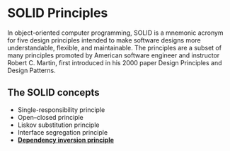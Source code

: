 # SOLID Principles
In object-oriented computer programming, SOLID is a mnemonic acronym for 
five design principles intended to make software designs more understandable, 
flexible, and maintainable. The principles are a subset of many principles 
promoted by American software engineer and instructor Robert C. Martin, 
first introduced in his 2000 paper Design Principles and Design Patterns.


## The SOLID concepts
 * Single-responsibility principle
 * Open–closed principle
 * Liskov substitution principle
 * Interface segregation principle
 * [__Dependency inversion principle__]()


